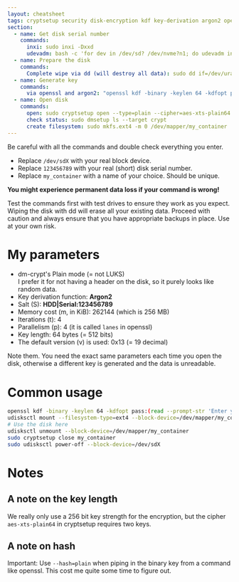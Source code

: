 ```yaml
---
layout: cheatsheet
tags: cryptsetup security disk-encryption kdf key-derivation argon2 openssl aes
section:
  - name: Get disk serial number
    commands:
      inxi: sudo inxi -Dxxd
      udevadm: bash -c 'for dev in /dev/sd? /dev/nvme?n1; do udevadm info --query=all --name="$dev" | grep -E "DEVNAME|ID_SERIAL"; echo ---; done'
  - name: Prepare the disk
    commands:
      Complete wipe via dd (will destroy all data): sudo dd if=/dev/urandom of=/dev/sdX bs=8M iflag=fullblock status=progress
  - name: Generate key
    commands:
      via openssl and argon2: "openssl kdf -binary -keylen 64 -kdfopt pass:(read --prompt-str 'Enter your password: ') -kdfopt salt:'HDD|Serial:123456789' -kdfopt iter:4 -kdfopt memcost:262144 -kdfopt lanes:4 Argon2id"
  - name: Open disk
    commands:
      open: sudo cryptsetup open --type=plain --cipher=aes-xts-plain64 --key-file=./keyfile.bin --key-size=512 --keyfile-size=64 --offset=0 --hash=plain /dev/sdX my_container
      check status: sudo dmsetup ls --target crypt
      create filesystem: sudo mkfs.ext4 -m 0 /dev/mapper/my_container
---
```


Be careful with all the commands and double check everything you enter.

- Replace `/dev/sdX` with your real block device.
- Replace `123456789` with your real (short) disk serial number.
- Replace `my_container` with a name of your choice. Should be unique.

**You might experience permanent data loss if your command is wrong!**

Test the commands first with test drives to ensure they work as you expect.
Wiping the disk with dd will erase all your existing data.
Proceed with caution and always ensure that you have appropriate backups in place.
Use at your own risk.

# My parameters

- dm-crypt's Plain mode (= not LUKS)  
  I prefer it for not having a header on the disk,
  so it purely looks like random data.
- Key derivation function: **Argon2**
- Salt (S): **HDD|Serial:123456789**
- Memory cost (m, in KiB): 262144 (which is 256 MB)
- Iterations (t): 4
- Parallelism (p): 4 (it is called `lanes` in openssl)
- Key length: 64 bytes (= 512 bits)
- The default version (v) is used: 0x13 (= 19 decimal)

Note them. You need the exact same parameters each time you open the disk,
otherwise a different key is generated and the data is unreadable.

# Common usage

```bash
openssl kdf -binary -keylen 64 -kdfopt pass:(read --prompt-str 'Enter your password: ') -kdfopt salt:'HDD|Serial:123456789' -kdfopt iter:4 -kdfopt memcost:262144 -kdfopt lanes:4 Argon2id | sudo cryptsetup open --type=plain --cipher=aes-xts-plain64 --key-file=- --key-size=512 --keyfile-size=64 --offset=0 --hash=plain /dev/sdX my_container
udisksctl mount --filesystem-type=ext4 --block-device=/dev/mapper/my_container
# Use the disk here
udisksctl unmount --block-device=/dev/mapper/my_container
sudo cryptsetup close my_container
sudo udisksctl power-off --block-device=/dev/sdX
```

# Notes

## A note on the key length

We really only use a 256 bit key strength for the encryption,
but the cipher `aes-xts-plain64` in cryptsetup requires two keys.

## A note on hash

Important: Use `--hash=plain` when piping in the binary key from a command like openssl.
This cost me quite some time to figure out.
